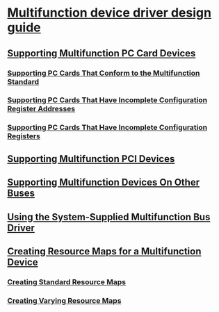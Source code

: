 # [Multifunction device driver design guide](index.md)
## [Supporting Multifunction PC Card Devices](supporting-multifunction-pc-card-devices.md)
### [Supporting PC Cards That Conform to the Multifunction Standard](supporting-pc-cards-that-conform-to-the-multifunction-standard.md)
### [Supporting PC Cards That Have Incomplete Configuration Register Addresses](supporting-pc-cards-that-have-incomplete-configuration-register-addres.md)
### [Supporting PC Cards That Have Incomplete Configuration Registers](supporting-pc-cards-that-have-incomplete-configuration-registers.md)
## [Supporting Multifunction PCI Devices](supporting-multifunction-pci-devices.md)
## [Supporting Multifunction Devices On Other Buses](supporting-multifunction-devices-on-other-buses.md)
## [Using the System-Supplied Multifunction Bus Driver](using-the-system-supplied-multifunction-bus-driver.md)
## [Creating Resource Maps for a Multifunction Device](creating-resource-maps-for-a-multifunction-device.md)
### [Creating Standard Resource Maps](creating-standard-resource-maps.md)
### [Creating Varying Resource Maps](creating-varying-resource-maps.md)

